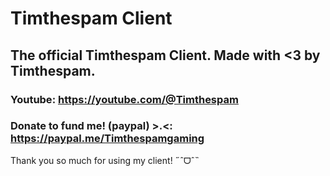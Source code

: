 # Timthespam Client
## The official Timthespam Client. Made with &lt;3 by **Timthespam**. 

### **Youtube**: https://youtube.com/@Timthespam

### Donate to fund me! (**paypal**) >.<: https://paypal.me/Timthespamgaming

Thank you so much for using my client! ˶ˆᗜˆ˵ 

